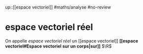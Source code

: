 up::[[espace vectoriel]]
#maths/analyse #no-review 
# espace vectoriel réel
On appelle _espace vectoriel réel_ un [[espace vectoriel]] **[[espace vectoriel#Espace vectoriel sur un corps|sur]]** $\R$

